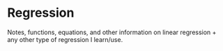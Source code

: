 # Regression
Notes, functions, equations, and other information on linear regression + any other type of regression I learn/use.
